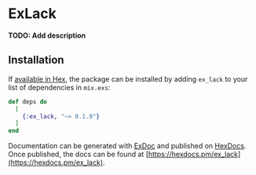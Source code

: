 # ExLack

**TODO: Add description**

## Installation

If [available in Hex](https://hex.pm/docs/publish), the package can be installed
by adding `ex_lack` to your list of dependencies in `mix.exs`:

```elixir
def deps do
  [
    {:ex_lack, "~> 0.1.0"}
  ]
end
```

Documentation can be generated with [ExDoc](https://github.com/elixir-lang/ex_doc)
and published on [HexDocs](https://hexdocs.pm). Once published, the docs can
be found at [https://hexdocs.pm/ex_lack](https://hexdocs.pm/ex_lack).


